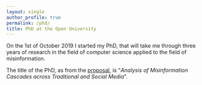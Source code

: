 ```yaml
---
layout: single
author_profile: true
permalink: /phd/
title: PhD at the Open University
---
```


On the 1st of October 2019 I started my PhD, that will take me through three years of research in the field of computer science applied to the field of misinformation.

The title of the PhD, as from the [proposal](/assets/docs/proposal_kmi_cc.pdf), is "*Analysis of Misinformation Cascades across Traditional and Social Media*".

